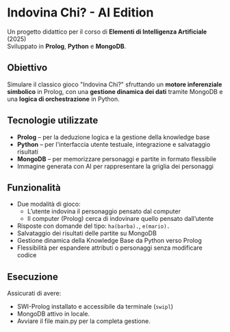# Indovina Chi? - AI Edition

Un progetto didattico per il corso di **Elementi di Intelligenza Artificiale** (2025)  
Sviluppato in **Prolog**, **Python** e **MongoDB**.

## Obiettivo

Simulare il classico gioco "Indovina Chi?" sfruttando un **motore inferenziale simbolico** in Prolog, con una **gestione dinamica dei dati** tramite MongoDB e una **logica di orchestrazione** in Python.

## Tecnologie utilizzate

- **Prolog** – per la deduzione logica e la gestione della knowledge base
- **Python** – per l'interfaccia utente testuale, integrazione e salvataggio risultati
- **MongoDB** – per memorizzare personaggi e partite in formato flessibile
- Immagine generata con AI per rappresentare la griglia dei personaggi

## Funzionalità

- Due modalità di gioco:
  - L’utente indovina il personaggio pensato dal computer
  - Il computer (Prolog) cerca di indovinare quello pensato dall’utente
- Risposte con domande del tipo: `ha(barba).`, `e(mario).`
- Salvataggio dei risultati delle partite su MongoDB
- Gestione dinamica della Knowledge Base da Python verso Prolog
- Flessibilità per espandere attributi o personaggi senza modificare codice

## Esecuzione

Assicurati di avere:
- SWI-Prolog installato e accessibile da terminale (`swipl`)
- MongoDB attivo in locale.
- Avviare il file main.py per la completa gestione.
